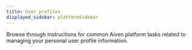```yaml
---
title: User profiles
displayed_sidebar: platformSidebar
---
```


Browse through instructions for common Aiven platform tasks related to
managing your personal user profile information.
